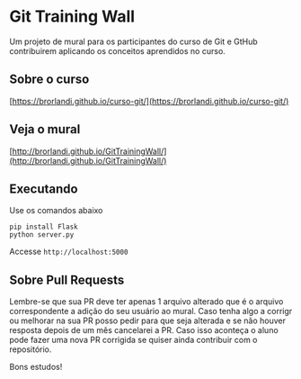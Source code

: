 # Git Training Wall
Um projeto de mural para os participantes do curso de Git e GtHub contribuirem aplicando os conceitos aprendidos no curso.

## Sobre o curso

[https://brorlandi.github.io/curso-git/](https://brorlandi.github.io/curso-git/)

## Veja o mural

[http://brorlandi.github.io/GitTrainingWall/](http://brorlandi.github.io/GitTrainingWall/)

## Executando

Use os comandos abaixo

    pip install Flask
    python server.py

Accesse `http://localhost:5000`

## Sobre Pull Requests

Lembre-se que sua PR deve ter apenas 1 arquivo alterado que é o arquivo correspondente a adição do seu usuário ao mural.
Caso tenha algo a corrigr ou melhorar na sua PR posso pedir para que seja alterada e se não houver resposta depois de um mês cancelarei a PR. Caso isso aconteça o aluno pode fazer uma nova PR corrigida se quiser ainda contribuir com o repositório.

Bons estudos!
